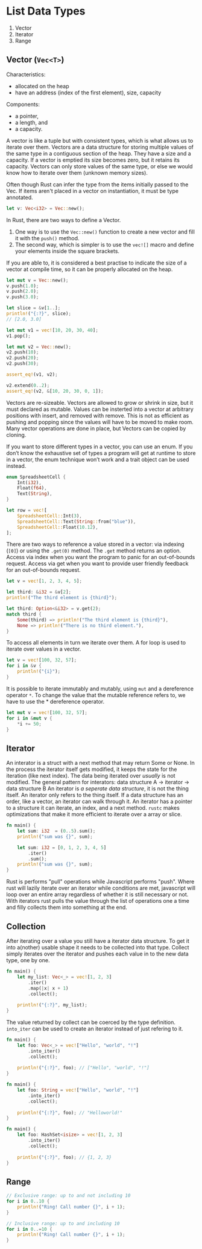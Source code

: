 # List Data Types

1. Vector
1. Iterator
1. Range

## Vector (`Vec<T>`)

Characteristics:

- allocated on the heap
- have an address (index of the first element), size, capacity

Components:

- a pointer,
- a length, and
- a capacity.

A vector is like a tuple but with consistent types, which is what allows us to iterate over them.
Vectors are a data structure for storing multiple values of the same type in a contiguous section of the heap.
They have a size and a capacity.
If a vector is emptied its size becomes zero, but it retains its capacity.
Vectors can only store values of the same type, or else we would know how to iterate over them (unknown memory sizes).

Often though Rust can infer the type from the items initially passed to the Vec.
If items aren't placed in a vector on instantiation, it must be type annotated.

```rust
let v: Vec<i32> = Vec::new();
```

In Rust, there are two ways to define a Vector.

1. One way is to use the `Vec::new()` function to create a new vector and fill it with the `push()` method.
2. The second way, which is simpler is to use the `vec![]` macro and define your elements inside the square brackets.

If you are able to, it is considered a best practise to indicate the size of a vector at compile time, so it can be properly allocated on the heap.

```rust
let mut v = Vec::new();
v.push(1.0);
v.push(2.0);
v.push(3.0);

let slice = &v[1..];
println!("{:?}", slice);
// [2.0, 3.0]
```

```rust
let mut v1 = vec![10, 20, 30, 40];
v1.pop();

let mut v2 = Vec::new();
v2.push(10);
v2.push(20);
v2.push(30);

assert_eq!(v1, v2);

v2.extend(0..2);
assert_eq!(v2, &[10, 20, 30, 0, 1]);
```

Vectors are re-sizeable.
Vectors are allowed to grow or shrink in size, but it must declared as mutable.
Values can be insterted into a vector at arbitrary positions with insert, and removed with remove.
This is not as efficient as pushing and popping since the values will have to be moved to make room.
Many vector operations are done in place, but Vectors can be copied by cloning.

If you want to store different types in a vector, you can use an enum.
If you don’t know the exhaustive set of types a program will get at runtime to store in a vector, the enum technique won’t work and a trait object can be used instead.

```rust
enum SpreadsheetCell {
    Int(i32),
    Float(f64),
    Text(String),
}

let row = vec![
    SpreadsheetCell::Int(3),
    SpreadsheetCell::Text(String::from("blue")),
    SpreadsheetCell::Float(10.12),
];
```

There are two ways to reference a value stored in a vector: via indexing (`[0]`) or using the `.get(0)` method.
The `.get` method returns an option.
Access via index when you want the program to panic for an out-of-bounds request.
Access via get when you want to provide user friendly feedback for an out-of-bounds request.

```rust
let v = vec![1, 2, 3, 4, 5];

let third: &i32 = &v[2];
println!("The third element is {third}");

let third: Option<&i32> = v.get(2);
match third {
    Some(third) => println!("The third element is {third}"),
    None => println!("There is no third element."),
}
```

To access all elements in turn we iterate over them.
A for loop is used to iterate over values in a vector.

```rust
let v = vec![100, 32, 57];
for i in &v {
    println!("{i}");
}
```

It is possible to iterate immutably and mutably, using `mut` and a dereference operator `*`.
To change the value that the mutable reference refers to, we have to use the * dereference operator.

```rust
let mut v = vec![100, 32, 57];
for i in &mut v {
    *i += 50;
}
```

## Iterator

An interator is a struct with a next method that may return Some or None.
In the process the iterator itself gets modified, it keeps the state for the iteration (like next index).
The data being iterated over _usually_ is not modified.
The general pattern for interators: data structure A -> iterator -> data structure B
An iterator is _a seperate data structure_, it is not the thing itself.
An iterator only refers to the thing itself.
If a data structure has an order, like a vector, an iterator can walk through it.
An iterator has a pointer to a structure it can iterate, an index, and a next method.
`rustc` makes optimizations that make it more efficient to iterate over a array or slice.

```rust
fn main() {
    let sum: i32  = (0..5).sum();
    println!("sum was {}", sum);

    let sum: i32 = [0, 1, 2, 3, 4, 5]
        .iter()
        .sum();
    println!("sum was {}", sum);
}
```

Rust is performs "pull" operations while Javascript performs "push".
Where rust will lazily iterate over an iterator while conditions are met, javascript will loop over an entire array regardless of whether it is still necessary or not.
With iterators rust pulls the value through the list of operations one a time and filly collects them into something at the end.

## Collection

After iterating over a value you still have a iterator data structure.
To get it into a(nother) usable shape it needs to be collected into that type.
Collect simply iterates over the iterator and pushes each value in to the new data type, one by one.

```rust
fn main() {
    let my_list: Vec<_> = vec![1, 2, 3]
        .iter()
        .map(|x| x + 1)
        .collect();
    
    println!("{:?}", my_list);
}
```

The value returned by collect can be coerced by the type definition.
`into_iter` can be used to create an iterator instead of just refering to it.

```rust
fn main() {
    let foo: Vec<_> = vec!["Hello", "world", "!"]
        .into_iter()
        .collect();
        
    println!("{:?}", foo); // ["Hello", "world", "!"]
}

fn main() {
    let foo: String = vec!["Hello", "world", "!"]
        .into_iter()
        .collect();
        
    println!("{:?}", foo); // "Helloworld!"
}

fn main() {
    let foo: HashSet<isize> = vec![1, 2, 3]
        .into_iter()
        .collect();
        
    println!("{:?}", foo); // {1, 2, 3}
}
```

## Range

```rust
// Exclusive range: up to and not including 10
for i in 0..10 {
    println!("Ring! Call number {}", i + 1);
}

// Inclusive range: up to and including 10
for i in 0..=10 {
    println!("Ring! Call number {}", i + 1);
}
```

